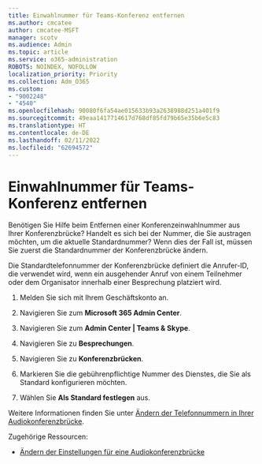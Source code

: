 ```yaml
---
title: Einwahlnummer für Teams-Konferenz entfernen
ms.author: cmcatee
author: cmcatee-MSFT
manager: scotv
ms.audience: Admin
ms.topic: article
ms.service: o365-administration
ROBOTS: NOINDEX, NOFOLLOW
localization_priority: Priority
ms.collection: Adm_O365
ms.custom:
- "9002248"
- "4540"
ms.openlocfilehash: 90080f6fa54ae015633b93a2638988d251a401f9
ms.sourcegitcommit: 49eaa1417714617d768df85fd79b65e35b6e5c83
ms.translationtype: HT
ms.contentlocale: de-DE
ms.lasthandoff: 02/11/2022
ms.locfileid: "62694572"
---
```

# <a name="remove-teams-dial-in-conferencing-number"></a>Einwahlnummer für Teams-Konferenz entfernen

Benötigen Sie Hilfe beim Entfernen einer Konferenzeinwahlnummer aus Ihrer Konferenzbrücke? Handelt es sich bei der Nummer, die Sie austragen möchten, um die aktuelle Standardnummer? Wenn dies der Fall ist, müssen Sie zuerst die Standardnummer der Konferenzbrücke ändern.

Die Standardtelefonnummer der Konferenzbrücke definiert die Anrufer-ID, die verwendet wird, wenn ein ausgehender Anruf von einem Teilnehmer oder dem Organisator innerhalb einer Besprechung platziert wird.

1. Melden Sie sich mit Ihrem Geschäftskonto an.

2. Navigieren Sie zum **Microsoft 365 Admin Center**.

3. Navigieren Sie zum **Admin Center | Teams & Skype**.

4. Navigieren Sie zu **Besprechungen**.

5. Navigieren Sie zu **Konferenzbrücken**.

6. Markieren Sie die gebührenpflichtige Nummer des Dienstes, die Sie als Standard konfigurieren möchten.

7. Wählen Sie **Als Standard festlegen** aus.

Weitere Informationen finden Sie unter [Ändern der Telefonnummern in Ihrer Audiokonferenzbrücke](https://docs.microsoft.com/microsoftteams/change-the-phone-numbers-on-your-audio-conferencing-bridge).

Zugehörige Ressourcen:

- [Ändern der Einstellungen für eine Audiokonferenzbrücke](https://docs.microsoft.com/microsoftteams/change-the-settings-for-an-audio-conferencing-bridge)
